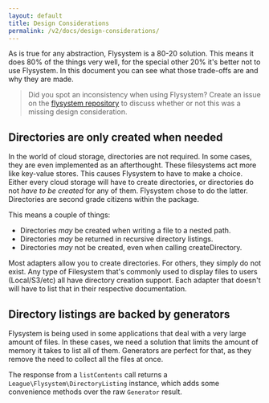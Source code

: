 ```yaml
---
layout: default
title: Design Considerations
permalink: /v2/docs/design-considerations/
---
```


As is true for any abstraction, Flysystem is a 80-20 solution. This
means it does 80% of the things very well, for the special other 20%
it's better not to use Flysystem. In this document you can see what
those trade-offs are and why they are made.

> Did you spot an inconsistency when using Flysystem? Create an issue
> on the [flysystem repository](https://github.com/thephpleague/flysystem)
> to discuss whether or not this was a missing design consideration.

## Directories are only created when needed

In the world of cloud storage, directories are not required. In some
cases, they are even implemented as an afterthought. These filesystems
act more like key-value stores. This causes Flysystem to have to make
a choice. Either every cloud storage will have to create directories,
or directories do not _have to be created_ for any of them. Flysystem
chose to do the latter. Directories are second grade citizens within
the package.

This means a couple of things:

- Directories _may_ be created when writing a file to a nested path.
- Directories _may_ be returned in recursive directory listings.
- Directories _may_ not be created, even when calling createDirectory.

Most adapters allow you to create directories. For others, they simply
do not exist. Any type of Filesystem that's commonly used to display
files to users (Local/S3/etc) all have directory creation support. Each
adapter that doesn't will have to list that in their respective
documentation.

## Directory listings are backed by generators

Flysystem is being used in some applications that deal with a very large
amount of files. In these cases, we need a solution that limits the amount
of memory it takes to list all of them. Generators are perfect for that, as
they remove the need to collect all the files at once.

The response from a `listContents` call returns a
`League\Flysystem\DirectoryListing` instance, which adds some convenience
methods over the raw `Generator` result.

